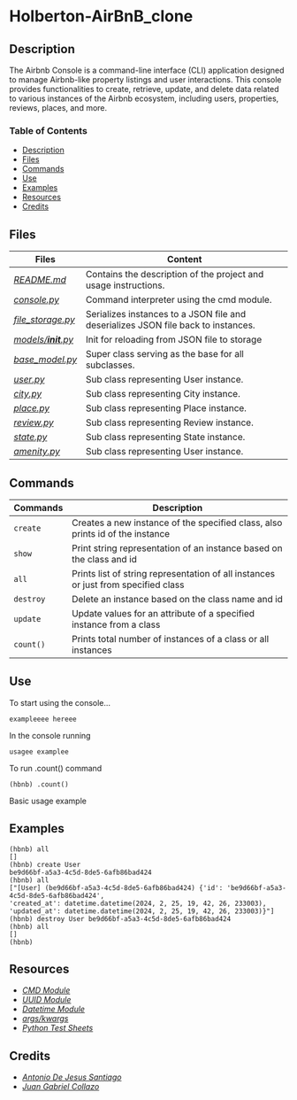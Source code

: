 # Holberton-AirBnB_clone

## Description
The Airbnb Console is a command-line interface (CLI) application designed to manage Airbnb-like property listings and user interactions. This console provides functionalities to create, retrieve, update, and delete data related to various instances of the Airbnb ecosystem, including users, properties, reviews, places, and more.


### Table of Contents

- [Description](#description)
- [Files](#files)
- [Commands](#commands)
- [Use](#use)
- [Examples](#examples)
- [Resources](#resources)
- [Credits](#credits)
  

## Files

| Files                  | Content                                           |
|------------------------|---------------------------------------------------------|
| [*README.md*](README.md) | Contains the description of the project and usage instructions. |
| [*console.py*](console.py)| Command interpreter using the cmd module.|                      |
| [*file_storage.py*](models/engine/file_storage.py) | Serializes instances to a JSON file and deserializes JSON file back to instances.|  
| [*models/__init__.py*](models/__init__.py) | Init for reloading from JSON file to storage|
| [*base_model.py*](models/base_model.py) | Super class serving as the base for all subclasses.   |
| [*user.py*](models/user.py) | Sub class representing User instance. |
| [*city.py*](models/city.py) | Sub class representing City instance. |
| [*place.py*](models/place.py) | Sub class representing Place instance.|
| [*review.py*](models/review.py) | Sub class representing Review instance.|
| [*state.py*](models/state.py) | Sub class representing State instance.|
| [*amenity.py*](models/amenity.py) | Sub class representing User instance. |


## Commands

| Commands   | Description                                                                                           |
|-----------|-------------------------------------------------------------------------------------------------------|
| `create`| Creates a new instance of the specified class, also prints id of the instance                         |
| `show`  | Print string representation of an instance based on the class and id                                  |
| `all`   | Prints list of string representation of all instances or just from specified class                     |
| `destroy`| Delete an instance based on the class name and id                                                      |
| `update`| Update values for an attribute of a specified instance from a class                                    |
| `count()` | Prints total number of instances of a class or all instances                                           |

## Use 
To start using the console...


```
exampleeee hereee
```
In the console running

```
usagee examplee
```
To run .count() command

```
(hbnb) .count()
```
Basic usage example


## Examples

```
(hbnb) all
[]     
(hbnb) create User
be9d66bf-a5a3-4c5d-8de5-6afb86bad424
(hbnb) all
["[User] (be9d66bf-a5a3-4c5d-8de5-6afb86bad424) {'id': 'be9d66bf-a5a3-4c5d-8de5-6afb86bad424',
'created_at': datetime.datetime(2024, 2, 25, 19, 42, 26, 233003),
'updated_at': datetime.datetime(2024, 2, 25, 19, 42, 26, 233003)}"]
(hbnb) destroy User be9d66bf-a5a3-4c5d-8de5-6afb86bad424
(hbnb) all                                               
[]     
(hbnb) 
```

## Resources

 - *[CMD Module](https://docs.python.org/3/library/cmd.html)*
- *[UUID Module](https://docs.python.org/3/library/uuid.html)*
- *[Datetime Module](https://docs.python.org/3/library/datetime.html)*
- *[args/kwargs](https://yasoob.me/2013/08/04/args-and-kwargs-in-python-explained/)*
- *[Python Test Sheets](https://www.pythonsheets.com/notes/python-tests.html)*



## Credits

 - *[Antonio De Jesus Santiago](https://github.com/Antoniofdjs)*
 - *[Juan Gabriel Collazo](https://github.com/juancollazo5)*
